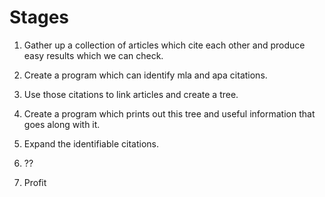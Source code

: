 # Stages

1. Gather up a collection of articles which cite each other and produce easy results which we can check.

2. Create a program which can identify mla and apa citations.

3. Use those citations to link articles and create a tree.

4. Create a program which prints out this tree and useful information that goes along with it.

5. Expand the identifiable citations. 

6. ??

7. Profit